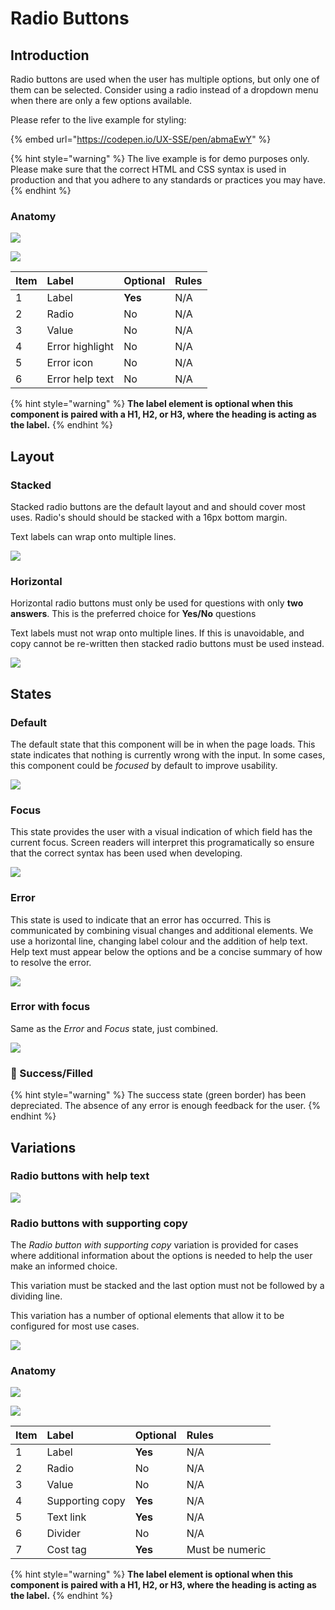 # Radio Buttons

## Introduction

Radio buttons are used when the user has multiple options, but only one of them can be selected. Consider using a radio instead of a dropdown menu when there are only a few options available.

Please refer to the live example for styling:

{% embed url="https://codepen.io/UX-SSE/pen/abmaEwY" %}

{% hint style="warning" %}
The live example is for demo purposes only. Please make sure that the correct HTML and CSS syntax is used in production and that you adhere to any standards or practices you may have.
{% endhint %}

### Anatomy

![](../../.gitbook/assets/spec_anatomy_radio%20%281%29.png)

![](../../.gitbook/assets/spec_anatomy_padding_radio%20%281%29.png)



| Item | Label | Optional | Rules |
| :--- | :--- | :--- | :--- |
| 1 | Label | **Yes** | N/A |
| 2 | Radio | No | N/A |
| 3 | Value | No | N/A |
| 4 | Error highlight | No | N/A |
| 5 | Error icon | No | N/A |
| 6 | Error help text | No | N/A |

{% hint style="warning" %}
**The label element is optional when this component is paired with a H1, H2, or H3, where the heading is acting as the label.**
{% endhint %}

## Layout

### Stacked

Stacked radio buttons are the default layout and and should cover most uses. Radio's should should be stacked with a 16px bottom margin.

Text labels can wrap onto multiple lines.

![](../../.gitbook/assets/variations_stacked_radio.png)

### Horizontal

Horizontal radio buttons must only be used for questions with only **two answers**. This is the preferred choice for **Yes/No** questions

Text labels must not wrap onto multiple lines. If this is unavoidable, and copy cannot be re-written then stacked radio buttons must be used instead.

![](../../.gitbook/assets/variations_inline_radio.png)

## States

### Default

The default state that this component will be in when the page loads. This state indicates that nothing is currently wrong with the input. In some cases, this component could be _focused_ by default to improve usability.

![](../../.gitbook/assets/states_default_radio.png)

### Focus

This state provides the user with a visual indication of which field has the current focus. Screen readers will interpret this programatically so ensure that the correct syntax has been used when developing.

![](../../.gitbook/assets/states_focus_radio.png)

### Error

This state is used to indicate that an error has occurred. This is communicated by combining visual changes and additional elements. We use a horizontal line, changing label colour and the addition of help text. Help text must appear below the options and be a concise summary of how to resolve the error. 

![](../../.gitbook/assets/states_error_radio%20%281%29.png)

### Error with focus

Same as the _Error_ and _Focus_ state, just combined.

![](../../.gitbook/assets/states_error-focus_radio%20%281%29.png)

### 🚫 Success/Filled

{% hint style="warning" %}
The success state \(green border\) has been depreciated. The absence of any error is enough feedback for the user.
{% endhint %}

## Variations

### Radio buttons with help text

![](../../.gitbook/assets/variations_help_radio.png)

### Radio buttons with supporting copy

The _Radio button with supporting copy_ variation is provided for cases where additional information about the options is needed to help the user make an informed choice.

This variation must be stacked and the last option must not be followed by a dividing line.

This variation has a number of optional elements that allow it to be configured for most use cases.

![](../../.gitbook/assets/variation_with-copy_radio.png)

### Anatomy

![](../../.gitbook/assets/variation_with-copy_spec_radio.png)

![](../../.gitbook/assets/variation_with-copy_spec_padding_radio.png)

| Item | Label | Optional | Rules |
| :--- | :--- | :--- | :--- |
| 1 | Label | **Yes** | N/A |
| 2 | Radio | No | N/A |
| 3 | Value | No | N/A |
| 4 | Supporting copy | **Yes** | N/A |
| 5 | Text link | **Yes** | N/A |
| 6 | Divider | No | N/A |
| 7 | Cost tag | **Yes** | Must be numeric |

{% hint style="warning" %}
**The label element is optional when this component is paired with a H1, H2, or H3, where the heading is acting as the label.**
{% endhint %}



